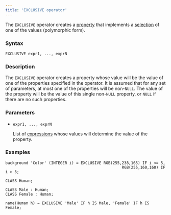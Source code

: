 ```yaml
---
title: 'EXCLUSIVE operator'
---
```


The `EXCLUSIVE` operator creates a [property](Properties.md) that implements a [selection](Selection_CASE_IF_MULTI_OVERRIDE_EXCLUSIVE.md#exclusive) of one of the values (polymorphic form).

### Syntax

    EXCLUSIVE expr1, ..., exprN

### Description

The `EXCLUSIVE` operator creates a property whose value will be the value of one of the properties specified in the operator. It is assumed that for any set of parameters, at most one of the properties will be non-`NULL`. The value of the property will be the value of this single non-`NULL` property, or `NULL` if there are no such properties.

### Parameters

- `expr1, ..., exprN`

    List of [expressions](Expression.md) whose values will determine the value of the property.

### Examples

```lsf
background 'Color' (INTEGER i) = EXCLUSIVE RGB(255,238,165) IF i <= 5,
                                                   RGB(255,160,160) IF i > 5;

CLASS Human;

CLASS Male : Human;
CLASS Female : Human;

name(Human h) = EXCLUSIVE 'Male' IF h IS Male, 'Female' IF h IS Female;
```
